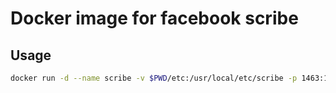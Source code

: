 # Docker image for facebook scribe

## Usage

```bash
docker run -d --name scribe -v $PWD/etc:/usr/local/etc/scribe -p 1463:1463 tranch/facebook-scribe
```

